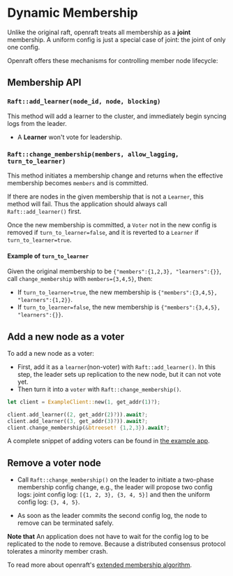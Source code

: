 # Dynamic Membership

Unlike the original raft, openraft treats all membership as a **joint** membership.
A uniform config is just a special case of joint: the joint of only one config.

Openraft offers these mechanisms for controlling member node lifecycle:


## Membership API

### `Raft::add_learner(node_id, node, blocking)`

This method will add a learner to the cluster,
and immediately begin syncing logs from the leader.

- A **Learner** won't vote for leadership.


### `Raft::change_membership(members, allow_lagging, turn_to_learner)`

This method initiates a membership change and returns when the effective
membership becomes `members` and is committed.

If there are nodes in the given membership that is not a `Learner`, this method will fail.
Thus the application should always call `Raft::add_learner()` first.

Once the new membership is committed, a `Voter` not in the new config is removed if `turn_to_learner=false`,
and it is reverted to a `Learner` if `turn_to_learner=true`.


#### Example of `turn_to_learner`

Given the original membership to be `{"members":{1,2,3}, "learners":{}}`,
call `change_membership` with `members={3,4,5}`, then:

- If `turn_to_learner=true`,  the new membership is `{"members":{3,4,5}, "learners":{1,2}}`.
- If `turn_to_learner=false`, the new membership is `{"members":{3,4,5}, "learners":{}}`.


## Add a new node as a voter

To add a new node as a voter:
- First, add it as a `learner`(non-voter) with `Raft::add_learner()`.
  In this step, the leader sets up replication to the new node, but it can not vote yet.
- Then turn it into a `voter` with `Raft::change_membership()`.

```rust
let client = ExampleClient::new(1, get_addr(1)?);

client.add_learner((2, get_addr(2)?)).await?;
client.add_learner((3, get_addr(3)?)).await?;
client.change_membership(&btreeset! {1,2,3}).await?;
```

A complete snippet of adding voters can be found in [the example app](https://github.com/datafuselabs/openraft/blob/d041202a9f30b704116c324a6adc4f2ec28029fa/examples/raft-kv-memstore/tests/cluster/test_cluster.rs#L75-L103).


## Remove a voter node

-   Call `Raft::change_membership()` on the leader to initiate a two-phase
    membership config change, e.g., the leader will propose two config logs:
    joint config log: `[{1, 2, 3}, {3, 4, 5}]` and then the uniform config log:
    `{3, 4, 5}`.

-   As soon as the leader commits the second config log, the node to remove can
    be terminated safely.

**Note that** An application does not have to wait for the config log to be
replicated to the node to remove. Because a distributed consensus protocol
tolerates a minority member crash.


To read more about openraft's [extended membership algorithm](./extended-membership.md).
